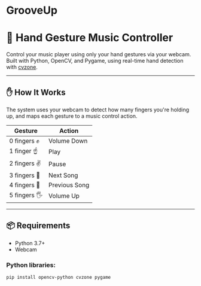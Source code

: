 # GrooveUp
# 🎵 Hand Gesture Music Controller

Control your music player using only your hand gestures via your webcam.  
Built with Python, OpenCV, and Pygame, using real-time hand detection with [cvzone](https://github.com/cvzone/cvzone).

---

## ✋ How It Works

The system uses your webcam to detect how many fingers you're holding up, and maps each gesture to a music control action.

| Gesture           | Action           |
|-------------------|------------------|
| 0 fingers ✊      | Volume Down      |
| 1 finger ☝️       | Play             |
| 2 fingers ✌️      | Pause            |
| 3 fingers 🤟      | Next Song        |
| 4 fingers 🖖     | Previous Song    |
| 5 fingers 🖐️     | Volume Up        |

---

## 📦 Requirements

- Python 3.7+
- Webcam

### Python libraries:

```bash
pip install opencv-python cvzone pygame
